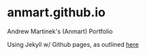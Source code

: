 # anmart.github.io
Andrew Martinek's (Anmart) Portfolio


Using Jekyll w/ Github pages, as outlined [here](https://help.github.com/en/github/working-with-github-pages/creating-a-github-pages-site-with-jekyll)
